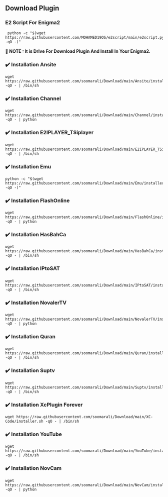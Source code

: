 ## Download Plugin
### E2 Script For Enigma2

```fish
 python -c "$(wget https://raw.githubusercontent.com/MOHAMED19OS/e2script/main/e2script.py -qO -)"
```
**📣 NOTE : It is Drive For Download Plugin And Install In Your Enigma2.**

### ✔️ Installation Ansite

```fish
wget https://raw.githubusercontent.com/soomarali/Download/main/Ansite/installer.sh -qO - | /bin/sh
```

### ✔️ Installation Channel

```fish
wget https://raw.githubusercontent.com/soomarali/Download/main/Channel/installer.py -qO - | python
```

### ✔️ Installation E2IPLAYER_TSiplayer

```fish
wget https://raw.githubusercontent.com/soomarali/Download/main/E2IPLAYER_TSiplayer/installer.sh -qO - | /bin/sh
```

### ✔️ Installation Emu

```fish
python -c "$(wget https://raw.githubusercontent.com/soomarali/Download/main/Emu/installer.py -qO -)"
```

### ✔️ Installation FlashOnline

```fish
wget https://raw.githubusercontent.com/soomarali/Download/main/FlashOnline/installer.py -qO - | python
```

### ✔️ Installation HasBahCa

```fish
wget https://raw.githubusercontent.com/soomarali/Download/main/HasBahCa/installer.sh -qO - | /bin/sh
```

### ✔️ Installation IPtoSAT

```fish
wget https://raw.githubusercontent.com/soomarali/Download/main/IPtoSAT/installer.sh -qO - | /bin/sh
```

### ✔️ Installation NovalerTV

```fish
wget https://raw.githubusercontent.com/soomarali/Download/main/NovalerTV/installer.py -qO - | python
```

### ✔️ Installation Quran

```fish
wget https://raw.githubusercontent.com/soomarali/Download/main/Quran/installer.sh -qO - | /bin/sh
```

### ✔️ Installation Suptv

```fish
wget https://raw.githubusercontent.com/soomarali/Download/main/Suptv/installer.sh -qO - | /bin/sh
```

### ✔️ Installation XcPlugin Forever

```fish
wget https://raw.githubusercontent.com/soomarali/Download/main/XC-Code/installer.sh -qO - | /bin/sh
```

### ✔️ Installation YouTube

```fish
wget https://raw.githubusercontent.com/soomarali/Download/main/YouTube/installer.sh -qO - | /bin/sh
```

### ✔️ Installation NovCam

```fish
wget https://raw.githubusercontent.com/soomarali/Download/main/NovCam/installer.py -qO - | python
```
